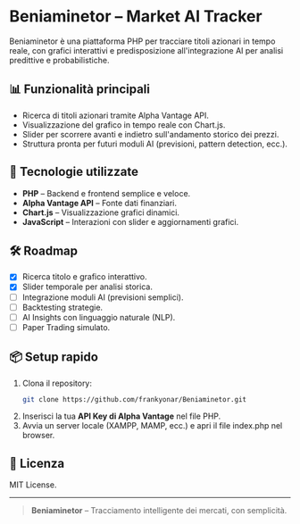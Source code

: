 # Beniaminetor – Market AI Tracker

Beniaminetor è una piattaforma PHP per tracciare titoli azionari in tempo reale, con grafici interattivi e predisposizione all'integrazione AI per analisi predittive e probabilistiche.

## 📊 Funzionalità principali
- Ricerca di titoli azionari tramite Alpha Vantage API.
- Visualizzazione del grafico in tempo reale con Chart.js.
- Slider per scorrere avanti e indietro sull'andamento storico dei prezzi.
- Struttura pronta per futuri moduli AI (previsioni, pattern detection, ecc.).

## 🚀 Tecnologie utilizzate
- **PHP** – Backend e frontend semplice e veloce.
- **Alpha Vantage API** – Fonte dati finanziari.
- **Chart.js** – Visualizzazione grafici dinamici.
- **JavaScript** – Interazioni con slider e aggiornamenti grafici.

## 🛠️ Roadmap
- [x] Ricerca titolo e grafico interattivo.
- [x] Slider temporale per analisi storica.
- [ ] Integrazione moduli AI (previsioni semplici).
- [ ] Backtesting strategie.
- [ ] AI Insights con linguaggio naturale (NLP).
- [ ] Paper Trading simulato.

## 📦 Setup rapido
1. Clona il repository:
   ```bash
   git clone https://github.com/frankyonar/Beniaminetor.git

   ```
2. Inserisci la tua **API Key di Alpha Vantage** nel file PHP.
3. Avvia un server locale (XAMPP, MAMP, ecc.) e apri il file index.php nel browser.

## 📄 Licenza
MIT License.

---

> **Beniaminetor** – Tracciamento intelligente dei mercati, con semplicità.
